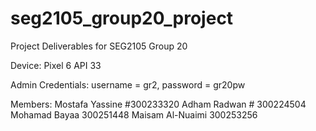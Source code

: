 # seg2105_group20_project
Project Deliverables for SEG2105 Group 20

Device: Pixel 6 API 33

Admin Credentials: username = gr2, password = gr20pw

Members:
    Mostafa Yassine #300233320
    Adham Radwan # 300224504
    Mohamad Bayaa 300251448
    Maisam Al-Nuaimi 300253256
